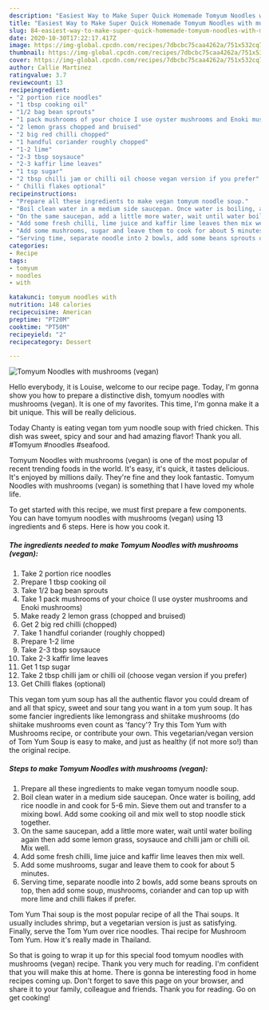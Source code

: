 ```yaml
---
description: "Easiest Way to Make Super Quick Homemade Tomyum Noodles with mushrooms (vegan)"
title: "Easiest Way to Make Super Quick Homemade Tomyum Noodles with mushrooms (vegan)"
slug: 84-easiest-way-to-make-super-quick-homemade-tomyum-noodles-with-mushrooms-vegan
date: 2020-10-30T17:22:17.417Z
image: https://img-global.cpcdn.com/recipes/7dbcbc75caa4262a/751x532cq70/tomyum-noodles-with-mushrooms-vegan-recipe-main-photo.jpg
thumbnail: https://img-global.cpcdn.com/recipes/7dbcbc75caa4262a/751x532cq70/tomyum-noodles-with-mushrooms-vegan-recipe-main-photo.jpg
cover: https://img-global.cpcdn.com/recipes/7dbcbc75caa4262a/751x532cq70/tomyum-noodles-with-mushrooms-vegan-recipe-main-photo.jpg
author: Callie Martinez
ratingvalue: 3.7
reviewcount: 13
recipeingredient:
- "2 portion rice noodles"
- "1 tbsp cooking oil"
- "1/2 bag bean sprouts"
- "1 pack mushrooms of your choice I use oyster mushrooms and Enoki mushrooms"
- "2 lemon grass chopped and bruised"
- "2 big red chilli chopped"
- "1 handful coriander roughly chopped"
- "1-2 lime"
- "2-3 tbsp soysauce"
- "2-3 kaffir lime leaves"
- "1 tsp sugar"
- "2 tbsp chilli jam or chilli oil choose vegan version if you prefer"
- " Chilli flakes optional"
recipeinstructions:
- "Prepare all these ingredients to make vegan tomyum noodle soup."
- "Boil clean water in a medium side saucepan. Once water is boiling, add rice noodle in and cook for 5-6 min. Sieve them out and transfer to a mixing bowl. Add some cooking oil and mix well to stop noodle stick together."
- "On the same saucepan, add a little more water, wait until water boiling again then add some lemon grass, soysauce and chilli jam or chilli oil. Mix well."
- "Add some fresh chilli, lime juice and kaffir lime leaves then mix well."
- "Add some mushrooms, sugar and leave them to cook for about 5 minutes."
- "Serving time, separate noodle into 2 bowls, add some beans sprouts on top, then add some soup, mushrooms, coriander and can top up with more lime and chilli flakes if prefer."
categories:
- Recipe
tags:
- tomyum
- noodles
- with

katakunci: tomyum noodles with 
nutrition: 148 calories
recipecuisine: American
preptime: "PT20M"
cooktime: "PT50M"
recipeyield: "2"
recipecategory: Dessert

---
```



![Tomyum Noodles with mushrooms (vegan)](https://img-global.cpcdn.com/recipes/7dbcbc75caa4262a/751x532cq70/tomyum-noodles-with-mushrooms-vegan-recipe-main-photo.jpg)

Hello everybody, it is Louise, welcome to our recipe page. Today, I'm gonna show you how to prepare a distinctive dish, tomyum noodles with mushrooms (vegan). It is one of my favorites. This time, I'm gonna make it a bit unique. This will be really delicious.

Today Chanty is eating vegan tom yum noodle soup with fried chicken. This dish was sweet, spicy and sour and had amazing flavor! Thank you all. #Tomyum #noodles #seafood.

Tomyum Noodles with mushrooms (vegan) is one of the most popular of recent trending foods in the world. It's easy, it's quick, it tastes delicious. It's enjoyed by millions daily. They're fine and they look fantastic. Tomyum Noodles with mushrooms (vegan) is something that I have loved my whole life.


To get started with this recipe, we must first prepare a few components. You can have tomyum noodles with mushrooms (vegan) using 13 ingredients and 6 steps. Here is how you cook it.

<!--inarticleads1-->

##### The ingredients needed to make Tomyum Noodles with mushrooms (vegan):

1. Take 2 portion rice noodles
1. Prepare 1 tbsp cooking oil
1. Take 1/2 bag bean sprouts
1. Take 1 pack mushrooms of your choice (I use oyster mushrooms and Enoki mushrooms)
1. Make ready 2 lemon grass (chopped and bruised)
1. Get 2 big red chilli (chopped)
1. Take 1 handful coriander (roughly chopped)
1. Prepare 1-2 lime
1. Take 2-3 tbsp soysauce
1. Take 2-3 kaffir lime leaves
1. Get 1 tsp sugar
1. Take 2 tbsp chilli jam or chilli oil (choose vegan version if you prefer)
1. Get  Chilli flakes (optional)


This vegan tom yum soup has all the authentic flavor you could dream of and all that spicy, sweet and sour tang you want in a tom yum soup. It has some fancier ingredients like lemongrass and shiitake mushrooms (do shiitake mushrooms even count as &#39;fancy&#39;? Try this Tom Yum with Mushrooms recipe, or contribute your own. This vegetarian/vegan version of Tom Yum Soup is easy to make, and just as healthy (if not more so!) than the original recipe. 

<!--inarticleads2-->

##### Steps to make Tomyum Noodles with mushrooms (vegan):

1. Prepare all these ingredients to make vegan tomyum noodle soup.
1. Boil clean water in a medium side saucepan. Once water is boiling, add rice noodle in and cook for 5-6 min. Sieve them out and transfer to a mixing bowl. Add some cooking oil and mix well to stop noodle stick together.
1. On the same saucepan, add a little more water, wait until water boiling again then add some lemon grass, soysauce and chilli jam or chilli oil. Mix well.
1. Add some fresh chilli, lime juice and kaffir lime leaves then mix well.
1. Add some mushrooms, sugar and leave them to cook for about 5 minutes.
1. Serving time, separate noodle into 2 bowls, add some beans sprouts on top, then add some soup, mushrooms, coriander and can top up with more lime and chilli flakes if prefer.


Tom Yum Thai soup is the most popular recipe of all the Thai soups. It usually includes shrimp, but a vegetarian version is just as satisfying. Finally, serve the Tom Yum over rice noodles. Thai recipe for Mushroom Tom Yum. How it&#39;s really made in Thailand. 

So that is going to wrap it up for this special food tomyum noodles with mushrooms (vegan) recipe. Thank you very much for reading. I'm confident that you will make this at home. There is gonna be interesting food in home recipes coming up. Don't forget to save this page on your browser, and share it to your family, colleague and friends. Thank you for reading. Go on get cooking!
